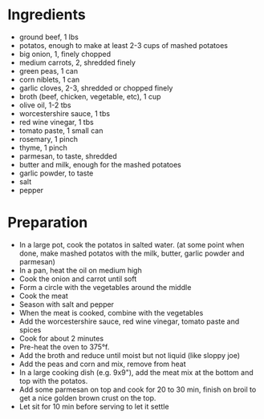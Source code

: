 # Ingredients

- ground beef, 1 lbs
- potatos, enough to make at least 2-3 cups of mashed potatoes
- big onion, 1, finely chopped
- medium carrots, 2, shredded finely
- green peas, 1 can
- corn niblets, 1 can
- garlic cloves, 2-3, shredded or chopped finely
- broth (beef, chicken, vegetable, etc), 1 cup
- olive oil, 1-2 tbs
- worcestershire sauce, 1 tbs
- red wine vinegar, 1 tbs
- tomato paste, 1 small can
- rosemary, 1 pinch
- thyme, 1 pinch
- parmesan, to taste, shredded
- butter and milk, enough for the mashed potatoes
- garlic powder, to taste
- salt
- pepper

# Preparation


- In a large pot, cook the potatos in salted water.
	(at some point when done, make mashed potatos with the milk, butter, garlic
	powder and parmesan)
- In a pan, heat the oil on medium high
- Cook the onion and carrot until soft
- Form a circle with the vegetables around the middle
- Cook the meat
- Season with salt and pepper
- When the meat is cooked, combine with the vegetables
- Add the worcestershire sauce, red wine vinegar, tomato paste and spices
- Cook for about 2 minutes
- Pre-heat the oven to 375°f.
- Add the broth and reduce until moist but not liquid (like sloppy joe)
- Add the peas and corn and mix, remove from heat
- In a large cooking dish (e.g. 9x9"), add the meat mix at the bottom and top
	with the potatos.
- Add some parmesan on top and cook for 20 to 30 min, finish on broil to get a
	nice golden brown crust on the top.
- Let sit for 10 min before serving to let it settle
